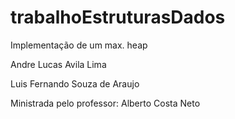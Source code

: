 # trabalhoEstruturasDados

Implementação de um max. heap 

Andre Lucas Avila Lima

Luis Fernando Souza de Araujo

Ministrada pelo professor: Alberto Costa Neto
